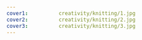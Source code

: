 ```yaml
---
cover1:          creativity/knitting/1.jpg
cover2:          creativity/knitting/2.jpg
cover3:          creativity/knitting/3.jpg
---
```

